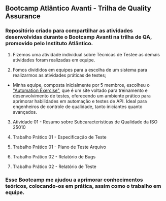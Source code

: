 ## Bootcamp Atlântico Avanti - Trilha de Quality Assurance

### Repositório criado para compartilhar as atividades desenvolvidas durante o Bootcamp Avanti na trilha de QA, promovido pelo Instituto Atlântico.

1. Fizemos uma atividade individual sobre Técnicas de Testee as demais atividades foram realizadas em equipe.

2. Fomos divididos em equipes para a escolha de um sistema para realizarmos as atividades práticas de testes;

- Minha equipe, composta inicialmente por 5 membros, escolheu o ["Automation Exercise"](https://automationexercise.com/), que é um site voltado para treinamento e desenvolvimento de testes, oferecendo um ambiente prático para aprimorar habilidades em automação e testes de API. Ideal para engenheiros de controle de qualidade, tanto iniciantes quanto avançados.

3. Atividade 01 - Resumo sobre Subcaracteristicas de Qualidade da ISO 25010

4. Trabalho Prático 01 - Especificação de Teste 

5. Trabalho Prático 01 - Plano de Teste Arquivo

6. Trabalho Prático 02 - Relatório de Bugs 

7. Trabalho Prático 02 - Relatório de Teste 

### Esse Bootcamp me ajudou a aprimorar conhecimentos teóricos, colocando-os em prática, assim como o trabalho em equipe.

